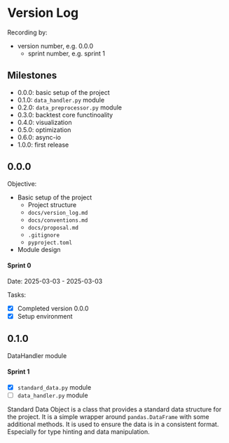 # Version Log

Recording by:

- version number, e.g. 0.0.0
    - sprint number, e.g. sprint 1

## Milestones

- 0.0.0: basic setup of the project
- 0.1.0: `data_handler.py` module 
- 0.2.0: `data_preprocessor.py` module 
- 0.3.0: backtest core functinoality 
- 0.4.0: visualization 
- 0.5.0: optimization 
- 0.6.0: async-io 
- 1.0.0: first release

## 0.0.0

Objective:

- Basic setup of the project
    - Project structure
    - `docs/version_log.md`
    - `docs/conventions.md`
    - `docs/proposal.md`
    - `.gitignore`
    - `pyproject.toml`
- Module design

#### Sprint 0

Date: 2025-03-03 - 2025-03-03

Tasks:
- [X] Completed version 0.0.0
- [X] Setup environment

## 0.1.0

DataHandler module

#### Sprint 1

- [X] `standard_data.py` module
- [ ] `data_handler.py` module

Standard Data Object is a class that provides a standard data structure for the project. It is a simple wrapper around `pandas.DataFrame` with some additional methods. It is used to ensure the data is in a consistent format. Especially for type hinting and data manipulation.

